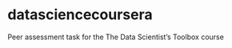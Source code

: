 datasciencecoursera
===================

Peer assessment task for the The Data Scientist’s Toolbox course
